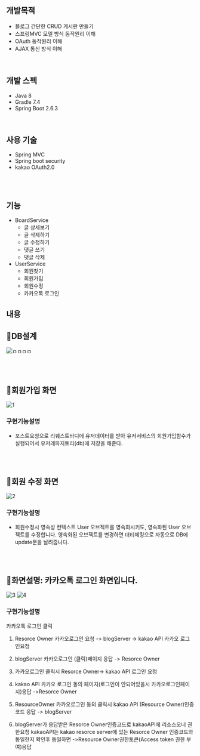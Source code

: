 ## 개발목적
- 블로그 간단한 CRUD 게시판 만들기
-  스프링MVC 모델 방식 동작원리 이해
-  OAuth 동작원리 이해
-  AJAX 통신 방식 이해
<br>

## 개발 스펙
- Java 8
- Gradle 7.4
- Spring Boot 2.6.3
<br>

## 사용 기술
- Spring MVC
- Spring boot security
- kakao OAuth2.0
<br>

<br>

## 기능
- BoardService
   - 글 상세보기
   - 글 삭제하기
   - 글 수정하기
   - 댓글 쓰기
   - 댓글 삭제 
- UserService
    -  회원찾기
    -  회원가입
    - 회원수정
    - 카카오톡 로그인

## 내용
## 📌DB설계
![ㅁㅁㅁㅁ](https://user-images.githubusercontent.com/89888075/170504911-4cb73f24-4a24-442e-8ead-27a497bdab57.PNG)

<br>
<br>

## 📌회원가입 화면
![1](https://user-images.githubusercontent.com/89888075/170506291-52023a17-354a-4132-a2b7-fb4c5a766e0e.PNG)
<br>

### 구현기능설명  
- 포스트요청으로 리퀘스트바디에 유저데이터를 받아 유저서비스의 회원가입함수가 실행되어서 유저레파지토리(db)에 저장을 해준다. 

<br>
<br>

## 📌회원 수정 화면
![2](https://user-images.githubusercontent.com/89888075/170506298-89e43fc2-8117-4a9c-8eff-1d97ebbe956f.PNG)
<br>

### 구현기능설명  
- 회원수정시 영속성 컨텍스트 User 오브젝트를 영속화시키도, 영속화된 User 오브젝트를 수정합니다. 영속화된 오브젝트를 변경하면 더티체킹으로 자동으로 DB에 update문을 날려줍니다. 

<br>
<br>

## 📌화면설명: 카카오톡 로그인 화면입니다. 
![3](https://user-images.githubusercontent.com/89888075/170506300-35a5fd72-cd2e-421f-bc41-21ee4d635354.PNG)
![4](https://user-images.githubusercontent.com/89888075/170506303-11cb3a6d-3eba-45d7-9118-4f9896feefa9.PNG)
<br>

### 구현기능설명  

카카오톡 로그인 클릭  

1. Resorce Owner 카카오로그인 요청 -> blogServer -> kakao API 카카오 로그인요청 

2. blogServer 카카오로그인 (클릭)페이지 응답 -> Resorce Owner 

3. 카카오로그인 클릭시 Resorce Owner-> kakao API 로그인 요청 

4. kakao API 카카오 로그인 동의 페이지(로그인이 안되어있을시 카카오로그인페이지)응답 ->Resorce Owner 

5. ResourceOwner 카카오로그인 동의 클릭시 kakao API (Resource Owner)인증코드 응답 -> blogServer 

6. blogServer가 응답받은 Resorce Owner인증코드로 kakaoAPI에 리소스오너 권한요청 kakaoAPI는 kakao resorce server에 있는 Resorce Owner 인증코드와 동일한지 확인후 동일하면 ->Resource Owner권한토큰(Access token 권한 부여)응답 


